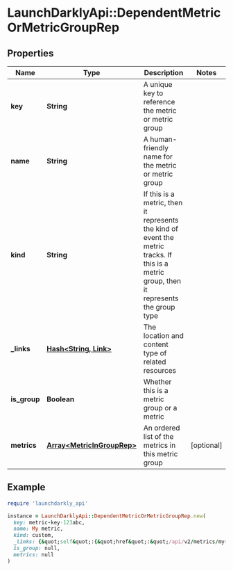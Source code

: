 # LaunchDarklyApi::DependentMetricOrMetricGroupRep

## Properties

| Name | Type | Description | Notes |
| ---- | ---- | ----------- | ----- |
| **key** | **String** | A unique key to reference the metric or metric group |  |
| **name** | **String** | A human-friendly name for the metric or metric group |  |
| **kind** | **String** | If this is a metric, then it represents the kind of event the metric tracks. If this is a metric group, then it represents the group type |  |
| **_links** | [**Hash&lt;String, Link&gt;**](Link.md) | The location and content type of related resources |  |
| **is_group** | **Boolean** | Whether this is a metric group or a metric |  |
| **metrics** | [**Array&lt;MetricInGroupRep&gt;**](MetricInGroupRep.md) | An ordered list of the metrics in this metric group | [optional] |

## Example

```ruby
require 'launchdarkly_api'

instance = LaunchDarklyApi::DependentMetricOrMetricGroupRep.new(
  key: metric-key-123abc,
  name: My metric,
  kind: custom,
  _links: {&quot;self&quot;:{&quot;href&quot;:&quot;/api/v2/metrics/my-project/my-metric&quot;,&quot;type&quot;:&quot;application/json&quot;}},
  is_group: null,
  metrics: null
)
```

